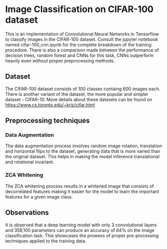 # Image Classification on CIFAR-100 dataset
This is an implementation of Convolutional Neural Networks in Tensorflow to classify images in the CIFAR-100 dataset. Consult the jupyter notebook named cifar-100_cnn.ipynb for the complete breakdown of the training procedure. There is also a comparison made between the performance of decision trees, random forest and CNNs for this task, CNNs outperform heavily even without proper preprocessing methods.

## Dataset 
The CIFAR-100 dataset consists of 100 classes containg 600 images each. There is another variant of the dataset, the more popular and simpler dataset - CIFAR-10. More details about these datasets can be found on https://www.cs.toronto.edu/~kriz/cifar.html

## Preprocessing techniques
### Data Augmentation
The data augmentation process involves random image rotation, translation and horizontal flips to the dataset, generating data that is more varied than the original dataset. This helps in making the model inference translational and rotational invariant.

### ZCA Whitening
The ZCA whitening process results in a  whitened image that consists of decorrelated features making it easier for the model to learn the important features for a given image class.

## Observations
It is observed that a deep learning model with only 3 convolutional layers and 358,100 parameters can produce an accuracy of 64% on the image classification task. This showcases the prowess of proper pre-processing techniques applied to the training data.

